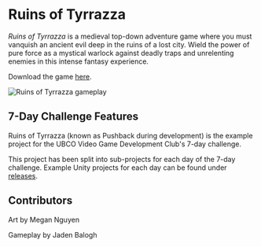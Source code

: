 # Ruins of Tyrrazza
*Ruins of Tyrrazza* is a medieval top-down adventure game where you must vanquish an ancient evil deep in the ruins of a lost city. Wield the power of pure force as a mystical warlock against deadly traps and unrelenting enemies in this intense fantasy experience.

Download the game [here](https://github.com/ubco-video-game-development-club/ruins-of-tyrrazza/releases/tag/v1.0).

![Ruins of Tyrrazza gameplay](RuinsOfTyrrazzaGameplay.gif)

## 7-Day Challenge Features
Ruins of Tyrrazza (known as Pushback during development) is the example project for the UBCO Video Game Development Club's 7-day challenge.

This project has been split into sub-projects for each day of the 7-day challenge. Example Unity projects for each day can be found under [releases](https://github.com/ubco-video-game-development-club/pushback/releases).

## Contributors
Art by Megan Nguyen

Gameplay by Jaden Balogh
